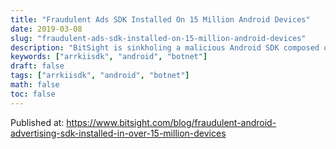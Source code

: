 ```yaml
---
title: "Fraudulent Ads SDK Installed On 15 Million Android Devices"
date: 2019-03-08
slug: "fraudulent-ads-sdk-installed-on-15-million-android-devices"
description: "BitSight is sinkholing a malicious Android SDK composed of 15 million infected devices."
keywords: ["arrkiisdk", "android", "botnet"]
draft: false
tags: ["arrkiisdk", "android", "botnet"]
math: false
toc: false
---
```


Published at: https://www.bitsight.com/blog/fraudulent-android-advertising-sdk-installed-in-over-15-million-devices